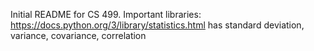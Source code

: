 Initial README for CS 499.
Important libraries: 
https://docs.python.org/3/library/statistics.html
has standard deviation, variance, covariance, correlation

